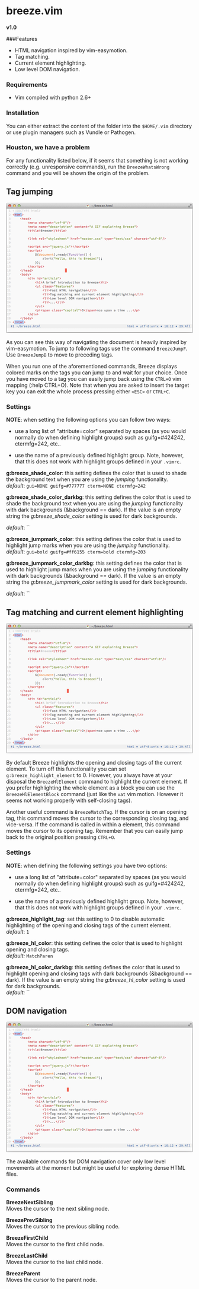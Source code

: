 # breeze.vim

**v1.0**

###Features
* HTML navigation inspired by vim-easymotion.
* Tag matching.
* Current element highlighting.
* Low level DOM navigation.


### Requirements
* Vim compiled with python 2.6+


### Installation
You can either extract the content of the folder into the `$HOME/.vim`
directory or use plugin managers such as Vundle or Pathogen.


### Houston, we have a problem
For any functionality listed below, if it seems that something is not working correctly
(e.g. unresponsive commands), run the `BreezeWhatsWrong` command and you will be shown 
the origin of the problem.



## Tag jumping
![Screenshot](extra/jump.gif "Tag jumping inspired by vim-easymotion")   

As you can see this way of navigating the document is heavily inspired by vim-easymotion.
To jump to following tags use the command `BreezeJumpF`. 
Use `BreezeJumpB` to move to preceding tags.

When you run one of the aforementioned commands, Breeze displays
colored marks on the tags you can jump to and wait for your choice.
Once you have moved to a tag you can easily jump back using the `CTRL+O` 
vim mapping (:help CTRL+O). Note that when you are asked to insert the target
key you can exit the whole process pressing either `<ESC>` or `CTRL+C`.

### Settings

**NOTE**: when setting the following options you can follow two ways:

  * use a long list of "attribute=color" separated by spaces (as you would
    normally do when defining highlight groups) such as guifg=#424242, ctermfg=242, etc..

  * use the name of a previously defined highlight group. Note, however,
     that this does not work with highlight groups defined in your `.vimrc`.


**g:breeze_shade_color**: this setting defines the color that is used to shade
the background text when you are using the *jumping* functionality.   
*default*: `gui=NONE guifg=#777777 cterm=NONE ctermfg=242`


**g:breeze_shade_color_darkbg**: this setting defines the color that is used to
shade the background text when you are using the *jumping* functionality with
dark backgrounds (&background == dark). 
If the value is an empty string the *g:breeze_shade_color* setting is used for dark backgrounds.  

*default*: ``


**g:breeze_jumpmark_color**: this setting defines the color that is used to
highlight jump marks when you are using the *jumping* functionality.  
*default*: `gui=bold guifg=#ff6155 cterm=bold ctermfg=203`


**g:breeze_jumpmark_color_darkbg**: this setting defines the color that is used
to highlight jump marks when you are using the *jumping* functionality with
dark backgrounds (&background == dark). 
If the value is an empty string the *g:breeze_jumpmark_color* setting is used for dark backgrounds.  

*default*: ``



## Tag matching and current element highlighting
![Screenshot](extra/high.gif "Current element highlighting")   

By default Breeze highlights the opening and closing tags of the current element.
To turn off this functionality you can set `g:breeze_highlight_element` to 0. However,
you always have at your disposal the `BreezeHlElement` command to highlight the current element.
If you prefer highlighting the whole element as a block you can use the `BreezeHlElementBlock` command
(just like the `vat` vim motion. However it seems not working properly with self-closing tags).

Another useful command is `BreezeMatchTag`. If the cursor is on an opening tag,
this command moves the cursor to the corresponding closing tag, and vice-versa.
If the command is called in within a element, this command moves the cursor to
its opening tag. Remember that you can easily jump back to the original position
pressing `CTRL+O`.

### Settings

**NOTE**: when defining the following settings you have two options:

  * use a long list of "attribute=color" separated by spaces (as you would
    normally do when defining highlight groups) such as guifg=#424242, ctermfg=242, etc..

  * use the name of a previously defined highlight group. Note, however,
     that this does not work with highlight groups defined in your `.vimrc`.


**g:breeze_highlight_tag**: set this setting to 0 to disable automatic highlighting
of the opening and closing tags of the current element.    
*default*: `1`


**g:breeze_hl_color**: this setting defines the color that is used to
highlight opening and closing tags.  
*default:* `MatchParen`


**g:breeze_hl_color_darkbg**: this setting defines the color that is used to
highlight opening and closing tags with dark backgrounds (&background == dark).
If the value is an empty string the *g:breeze_hl_color* setting is used for dark backgrounds.  
*default:* ``



## DOM navigation
![Screenshot](extra/dom.gif "DOM navigation")   

The available commands for DOM navigation cover only low level movements at the
moment but might be useful for exploring dense HTML files.


### Commands

**BreezeNextSibling**   
Moves the cursor to the next sibling node.

**BreezePrevSibling**     
Moves the cursor to the previous sibling node.

**BreezeFirstChild**   
Moves the cursor to the first child node.

**BreezeLastChild**   
Moves the cursor to the last child node.

**BreezeParent**     
Moves the cursor to the parent node.
